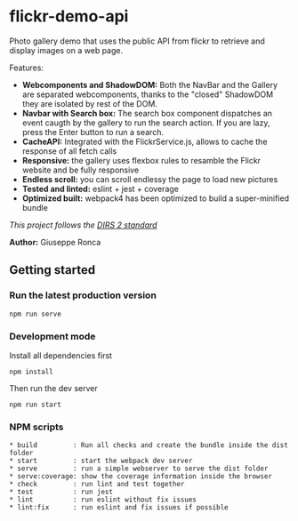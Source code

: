 # flickr-demo-api

Photo gallery demo that uses the public API from flickr to retrieve and display images on a web page.

Features:

* **Webcomponents and ShadowDOM:** Both the NavBar and the Gallery are separated webcomponents, thanks to the "closed" ShadowDOM they are 
  isolated by rest of the DOM.
* **Navbar with Search box:** The search box component dispatches an event caugth by the gallery to run the search action. 
  If you are lazy, press the Enter button to run a search. 
* **CacheAPI:** Integrated with the FlickrService.js, allows to cache the response of all fetch calls
* **Responsive:** the gallery uses flexbox rules to resamble the Flickr website and be fully responsive
* **Endless scroll:** you can scroll endlessy the page to load new pictures
* **Tested and linted:** eslint + jest + coverage
* **Optimized built:** webpack4 has been optimized to build a super-minified bundle


*This project follows the [DIRS 2 standard](https://www.azerothcore.org/directory-structure/)*

**Author:** Giuseppe Ronca

## Getting started

### Run the latest production version

```
npm run serve
```

### Development mode

Install all dependencies first

```
npm install
```

Then run the dev server

```
npm run start
```

### NPM scripts

```
* build         : Run all checks and create the bundle inside the dist folder
* start         : start the webpack dev server
* serve         : run a simple webserver to serve the dist folder
* serve:coverage: show the coverage information inside the browser
* check         : run lint and test together
* test          : run jest 
* lint          : run eslint without fix issues
* lint:fix      : run eslint and fix issues if possible
```



